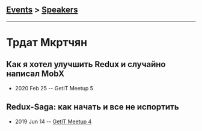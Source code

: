 ## [Events](../README.md) > [Speakers](../speakers.md)
---

# Трдат Мкртчян

## Как я хотел улучшить Redux и случайно написал MobX
- 2020 Feb 25 -- GetIT Meetup 5    
## Redux-Saga: как начать и все не испортить
- 2019 Jun 14 -- [GetIT Meetup 4](https://www.youtube.com/watch?v=w8Ndr4R-0zA)    
